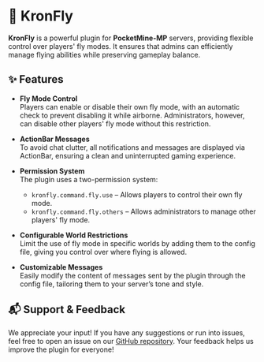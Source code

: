 # 🚀 KronFly

**KronFly** is a powerful plugin for **PocketMine-MP** servers, providing flexible control over players' fly modes. It ensures that admins can efficiently manage flying abilities while preserving gameplay balance.

## ✨ Features

- **Fly Mode Control**  
  Players can enable or disable their own fly mode, with an automatic check to prevent disabling it while airborne. Administrators, however, can disable other players' fly mode without this restriction.

- **ActionBar Messages**  
  To avoid chat clutter, all notifications and messages are displayed via ActionBar, ensuring a clean and uninterrupted gaming experience.

- **Permission System**  
  The plugin uses a two-permission system:
  - `kronfly.command.fly.use` – Allows players to control their own fly mode.
  - `kronfly.command.fly.others` – Allows administrators to manage other players' fly mode.

- **Configurable World Restrictions**  
  Limit the use of fly mode in specific worlds by adding them to the config file, giving you control over where flying is allowed.

- **Customizable Messages**  
  Easily modify the content of messages sent by the plugin through the config file, tailoring them to your server’s tone and style.

## 📬 Support & Feedback

We appreciate your input! If you have any suggestions or run into issues, feel free to open an issue on our [GitHub repository](https://github.com/kronnosy/kronfly/issues). Your feedback helps us improve the plugin for everyone!
